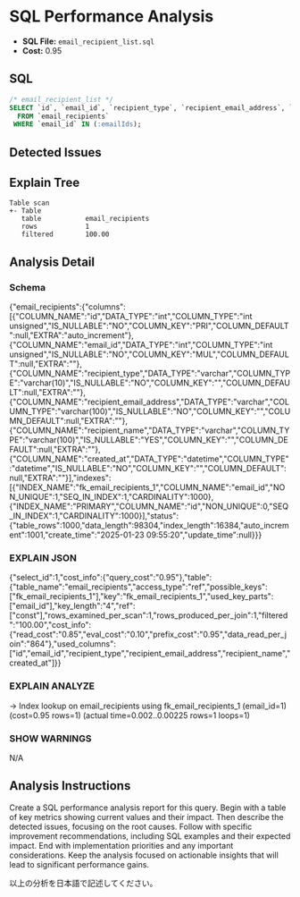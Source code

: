 # SQL Performance Analysis
- **SQL File:** `email_recipient_list.sql`
- **Cost:** 0.95

## SQL
```sql
/* email_recipient_list */
SELECT `id`, `email_id`, `recipient_type`, `recipient_email_address`, `recipient_name`, `created_at`
  FROM `email_recipients`
 WHERE `email_id` IN (:emailIds);

```

## Detected Issues


## Explain Tree
```
Table scan
+- Table
   table           email_recipients
   rows            1
   filtered        100.00
```
## Analysis Detail

### Schema
{"email_recipients":{"columns":[{"COLUMN_NAME":"id","DATA_TYPE":"int","COLUMN_TYPE":"int unsigned","IS_NULLABLE":"NO","COLUMN_KEY":"PRI","COLUMN_DEFAULT":null,"EXTRA":"auto_increment"},{"COLUMN_NAME":"email_id","DATA_TYPE":"int","COLUMN_TYPE":"int unsigned","IS_NULLABLE":"NO","COLUMN_KEY":"MUL","COLUMN_DEFAULT":null,"EXTRA":""},{"COLUMN_NAME":"recipient_type","DATA_TYPE":"varchar","COLUMN_TYPE":"varchar(10)","IS_NULLABLE":"NO","COLUMN_KEY":"","COLUMN_DEFAULT":null,"EXTRA":""},{"COLUMN_NAME":"recipient_email_address","DATA_TYPE":"varchar","COLUMN_TYPE":"varchar(100)","IS_NULLABLE":"NO","COLUMN_KEY":"","COLUMN_DEFAULT":null,"EXTRA":""},{"COLUMN_NAME":"recipient_name","DATA_TYPE":"varchar","COLUMN_TYPE":"varchar(100)","IS_NULLABLE":"YES","COLUMN_KEY":"","COLUMN_DEFAULT":null,"EXTRA":""},{"COLUMN_NAME":"created_at","DATA_TYPE":"datetime","COLUMN_TYPE":"datetime","IS_NULLABLE":"NO","COLUMN_KEY":"","COLUMN_DEFAULT":null,"EXTRA":""}],"indexes":[{"INDEX_NAME":"fk_email_recipients_1","COLUMN_NAME":"email_id","NON_UNIQUE":1,"SEQ_IN_INDEX":1,"CARDINALITY":1000},{"INDEX_NAME":"PRIMARY","COLUMN_NAME":"id","NON_UNIQUE":0,"SEQ_IN_INDEX":1,"CARDINALITY":1000}],"status":{"table_rows":1000,"data_length":98304,"index_length":16384,"auto_increment":1001,"create_time":"2025-01-23 09:55:20","update_time":null}}}

### EXPLAIN JSON
{"select_id":1,"cost_info":{"query_cost":"0.95"},"table":{"table_name":"email_recipients","access_type":"ref","possible_keys":["fk_email_recipients_1"],"key":"fk_email_recipients_1","used_key_parts":["email_id"],"key_length":"4","ref":["const"],"rows_examined_per_scan":1,"rows_produced_per_join":1,"filtered":"100.00","cost_info":{"read_cost":"0.85","eval_cost":"0.10","prefix_cost":"0.95","data_read_per_join":"864"},"used_columns":["id","email_id","recipient_type","recipient_email_address","recipient_name","created_at"]}}

### EXPLAIN ANALYZE
-> Index lookup on email_recipients using fk_email_recipients_1 (email_id=1)  (cost=0.95 rows=1) (actual time=0.002..0.00225 rows=1 loops=1)

### SHOW WARNINGS
N/A

## Analysis Instructions
Create a SQL performance analysis report for this query. Begin with a table of key metrics showing current values and their impact. Then describe the detected issues, focusing on the root causes. Follow with specific improvement recommendations, including SQL examples and their expected impact. End with implementation priorities and any important considerations. Keep the analysis focused on actionable insights that will lead to significant performance gains.


以上の分析を日本語で記述してください。